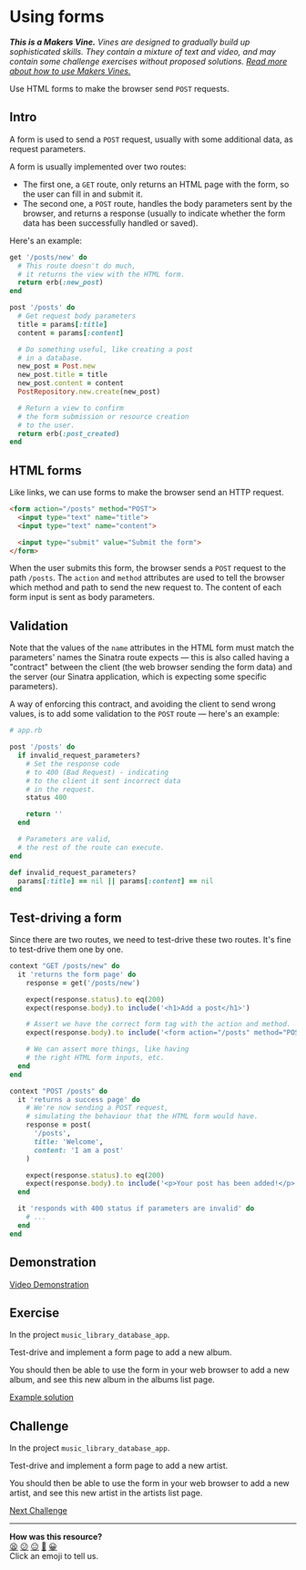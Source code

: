 # Using forms

_**This is a Makers Vine.** Vines are designed to gradually build up sophisticated skills. They contain a mixture of text and video, and may contain some challenge exercises without proposed solutions. [Read more about how to use Makers
Vines.](https://github.com/makersacademy/course/blob/main/labels/vines.md)_

Use HTML forms to make the browser send `POST` requests.

## Intro

A form is used to send a `POST` request, usually with some additional data, as request parameters.

A form is usually implemented over two routes:
  * The first one, a `GET` route, only returns an HTML page with the form, so the user can fill in and submit it.
  * The second one, a `POST` route, handles the body parameters sent by the browser, and returns a response (usually to indicate whether the form data has been successfully handled or saved).

Here's an example:

```ruby
get '/posts/new' do
  # This route doesn't do much,
  # it returns the view with the HTML form.
  return erb(:new_post)
end

post '/posts' do
  # Get request body parameters
  title = params[:title]
  content = params[:content]

  # Do something useful, like creating a post
  # in a database.
  new_post = Post.new
  new_post.title = title
  new_post.content = content
  PostRepository.new.create(new_post)

  # Return a view to confirm
  # the form submission or resource creation
  # to the user.
  return erb(:post_created)
end
```

## HTML forms

Like links, we can use forms to make the browser send an HTTP request.

```html
<form action="/posts" method="POST">
  <input type="text" name="title">
  <input type="text" name="content">

  <input type="submit" value="Submit the form">
</form>
```

When the user submits this form, the browser sends a `POST` request to the path `/posts`. The `action` and `method` attributes are used to tell the browser which method and path to send the new request to. The content of each form input is sent as body parameters.

## Validation

Note that the values of the `name` attributes in the HTML form must match the parameters' names the Sinatra route expects — this is also called having a "contract" between the client (the web browser sending the form data) and the server (our Sinatra application, which is expecting some specific parameters).

A way of enforcing this contract, and avoiding the client to send wrong values, is to add some validation to the `POST` route — here's an example:

```ruby
# app.rb

post '/posts' do
  if invalid_request_parameters?
    # Set the response code
    # to 400 (Bad Request) - indicating
    # to the client it sent incorrect data
    # in the request.
    status 400

    return ''
  end

  # Parameters are valid,
  # the rest of the route can execute.
end

def invalid_request_parameters?
  params[:title] == nil || params[:content] == nil
end
```

## Test-driving a form

Since there are two routes, we need to test-drive these two routes. It's fine to test-drive them one by one.

```ruby
context "GET /posts/new" do
  it 'returns the form page' do
    response = get('/posts/new')

    expect(response.status).to eq(200)
    expect(response.body).to include('<h1>Add a post</h1>')

    # Assert we have the correct form tag with the action and method.
    expect(response.body).to include('<form action="/posts" method="POST">')

    # We can assert more things, like having
    # the right HTML form inputs, etc.
  end
end

context "POST /posts" do
  it 'returns a success page' do
    # We're now sending a POST request,
    # simulating the behaviour that the HTML form would have.
    response = post(
      '/posts',
      title: 'Welcome',
      content: 'I am a post'
    )

    expect(response.status).to eq(200)
    expect(response.body).to include('<p>Your post has been added!</p>')
  end

  it 'responds with 400 status if parameters are invalid' do
    # ...
  end
end
```

## Demonstration

[Video Demonstration](https://www.youtube.com/watch?v=A6xZFvUGJXs)

## Exercise

In the project `music_library_database_app`.

Test-drive and implement a form page to add a new album.

You should then be able to use the form in your web browser to add a new album, and see this new album in the albums list page. 

[Example solution](https://www.youtube.com/watch?v=A6xZFvUGJXs&t=1220s)

## Challenge

In the project `music_library_database_app`.

Test-drive and implement a form page to add a new artist.

You should then be able to use the form in your web browser to add a new artist, and see this new artist in the artists list page. 

[Next Challenge](05_debugging.md)

<!-- BEGIN GENERATED SECTION DO NOT EDIT -->

---

**How was this resource?**  
[😫](https://airtable.com/shrUJ3t7KLMqVRFKR?prefill_Repository=makersacademy/web-applications&prefill_File=html_bites/04_using_forms.md&prefill_Sentiment=😫) [😕](https://airtable.com/shrUJ3t7KLMqVRFKR?prefill_Repository=makersacademy/web-applications&prefill_File=html_bites/04_using_forms.md&prefill_Sentiment=😕) [😐](https://airtable.com/shrUJ3t7KLMqVRFKR?prefill_Repository=makersacademy/web-applications&prefill_File=html_bites/04_using_forms.md&prefill_Sentiment=😐) [🙂](https://airtable.com/shrUJ3t7KLMqVRFKR?prefill_Repository=makersacademy/web-applications&prefill_File=html_bites/04_using_forms.md&prefill_Sentiment=🙂) [😀](https://airtable.com/shrUJ3t7KLMqVRFKR?prefill_Repository=makersacademy/web-applications&prefill_File=html_bites/04_using_forms.md&prefill_Sentiment=😀)  
Click an emoji to tell us.

<!-- END GENERATED SECTION DO NOT EDIT -->
